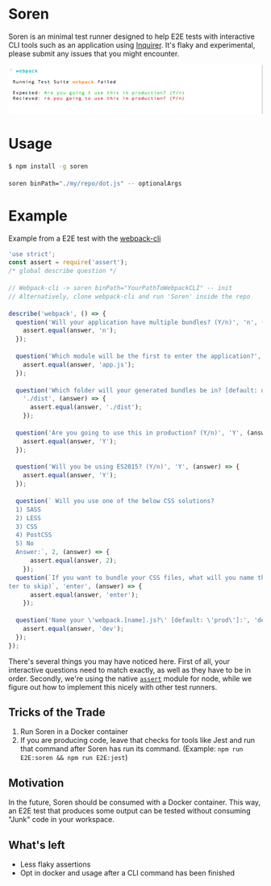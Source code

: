 # Soren

Soren is an minimal test runner designed to help E2E tests with interactive CLI tools such as an application using [Inquirer](https://github.com/SBoudrias/Inquirer.js). It's flaky and experimental, please submit any issues that you might encounter.

![alt-tag](https://github.com/ev1stensberg/soren/blob/master/assets/ex.png)

# Usage

```sh
$ npm install -g soren

soren binPath="./my/repo/dot.js" -- optionalArgs
```

# Example

Example from a E2E test with the [webpack-cli](https://github.com/webpack/webpack-cli/)

```js
'use strict';
const assert = require('assert');
/* global describe question */

// Webpack-cli -> soren binPath="YourPathToWebpackCLI" -- init
// Alternatively, clone webpack-cli and run 'Soren' inside the repo

describe('webpack', () => {
  question('Will your application have multiple bundles? (Y/n)', 'n', (answer) => {
    assert.equal(answer, 'n');
  });

  question('Which module will be the first to enter the application?', 'app.js', (answer) => {
    assert.equal(answer, 'app.js');
  });

  question('Which folder will your generated bundles be in? [default: dist]:',
    './dist', (answer) => {
      assert.equal(answer, './dist');
    });

  question('Are you going to use this in production? (Y/n)', 'Y', (answer) => {
    assert.equal(answer, 'Y');
  });

  question('Will you be using ES2015? (Y/n)', 'Y', (answer) => {
    assert.equal(answer, 'Y');
  });

  question(` Will you use one of the below CSS solutions?
  1) SASS
  2) LESS
  3) CSS
  4) PostCSS
  5) No
  Answer:`, 2, (answer) => {
      assert.equal(answer, 2);
    });
  question(`If you want to bundle your CSS files, what will you name the bundle? (press en
ter to skip)`, 'enter', (answer) => {
      assert.equal(answer, 'enter');
    });

  question('Name your \'webpack.[name].js?\' [default: \'prod\']:', 'dev', (answer) => {
    assert.equal(answer, 'dev');
  });
});
```

There's several things you may have noticed here. First of all, your interactive questions need to match exactly, as well as they have to be in order. Secondly, we're using the native [`assert`](https://nodejs.org/api/assert.html) module for node, while we figure out how to implement this nicely with other test runners.


## Tricks of the Trade

1. Run Soren in a Docker container
2. If you are producing code, leave that checks for tools like Jest and run that command after Soren has run its command. (Example: `npm run E2E:soren && npm run E2E:jest`)

## Motivation

In the future, Soren should be consumed with a Docker container. This way, an E2E test that produces some output can be tested without consuming "Junk" code in your workspace.

## What's left


- Less flaky assertions
- Opt in docker and usage after a CLI command has been finished
